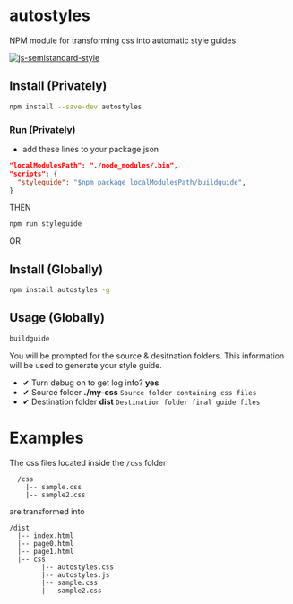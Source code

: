 # autostyles

NPM module for transforming css into automatic style guides.

[![js-semistandard-style](https://cdn.rawgit.com/flet/semistandard/master/badge.svg)](https://github.com/Flet/semistandard)

## Install (Privately)

```bash
npm install --save-dev autostyles
```

### Run (Privately)

- add these lines to your package.json

```json
"localModulesPath": "./node_modules/.bin",
"scripts": {
  "styleguide": "$npm_package_localModulesPath/buildguide",
}
```

THEN

```bash
npm run styleguide
```

OR

## Install (Globally)

```bash
npm install autostyles -g
```

## Usage (Globally)

```bash
buildguide
```

You will be prompted for the source & desitnation folders. This information will be used to generate your style guide.

- ✔ Turn debug on to get log info? **yes**
- ✔ Source folder **./my-css** `Source folder containing css files`
- ✔ Destination folder **dist** `Destination folder final guide files`

# Examples

The css files located inside the `/css` folder

```
  /css
    |-- sample.css
    |-- sample2.css
```

are transformed into

```
/dist
  |-- index.html
  |-- page0.html
  |-- page1.html
  |-- css
        |-- autostyles.css
        |-- autostyles.js
        |-- sample.css
        |-- sample2.css
```
